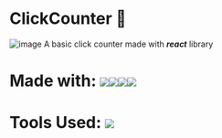 # ClickCounter 🔄
![image](https://github.com/curecode11/ClickCounter/assets/118065498/45a7770c-dc32-4f5c-a2b5-3f4af7a5cd22)
A basic click counter made with <b><em>react</b></em> library
# Made with: <img src="https://img.shields.io/badge/CSS3-1572B6?style=for-the-badge&logo=css3&logoColor=white"/><img src="https://img.shields.io/badge/HTML5-E34F26?style=for-the-badge&logo=html5&logoColor=white"/><img src="https://img.shields.io/badge/JavaScript-323330?style=for-the-badge&logo=javascript&logoColor=F7DF1E"/><img src="https://img.shields.io/badge/React-20232A?style=for-the-badge&logo=react&logoColor=61DAFB"/> 
# Tools Used: <img src="https://img.shields.io/badge/VSCode-0078D4?style=for-the-badge&logo=visual%20studio%20code&logoColor=white"/>
